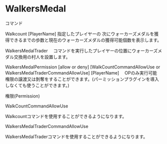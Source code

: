 # WalkersMedal

コマンド

Walkcount [PlayerName]
指定したプレイヤーの
次にウォーカーズメダルを獲得できるまでの歩数と現在のウォーカーズメダルの獲得可能個数を表示します。

WalkersMedalTrader　
コマンドを実行したプレイヤーの位置にウォーカーズメダル交換用の村人を設置します。

WalkersMedalPermission [allow or deny] [WalkCountCommandAllowUse or WalkersMedalTraderCommandAllowUse] [PlayerName]　
OPのみ実行可能　権限の譲渡又は剝奪をすることができます。(パーミッションプラグインを導入しなくても使うことができます。)

権限(Permission)

WalkCountCommandAllowUse

Walkcountコマンドを使用することができるようになります。

WalkersMedalTraderCommandAllowUse

WalkersMedalTraderコマンドを使用することができるようになります。
